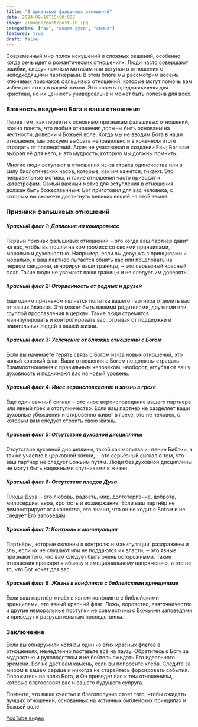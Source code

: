 ```yaml
---
title: "8 признаков фальшивых отношений"
date: 2024-09-18T15:00:00Z
image: /images/post/post-10.jpg
categories: ["аш", "школа духа", "семья"]
featured: true
draft: false
---
```


Современный мир полон искушений и сложных решений, особенно когда речь идет о романтических отношениях. Люди часто совершают ошибки, следуя ложным мотивам или вступая в отношения с неподходящими партнерами. В этом блоге мы рассмотрим восемь ключевых признаков фальшивых отношений, которые могут помочь вам избежать этого в вашей жизни. Эти советы предназначены для христиан, но их ценность универсальна и может быть полезна для всех.

### Важность введения Бога в ваши отношения

Перед тем, как перейти к основным признакам фальшивых отношений, важно понять, что любые отношения должны быть основаны на честности, доверии и Божьей воле. Когда мы не вводим Бога в наши отношения, мы рискуем выбрать неправильно и в конечном итоге страдать от последствий. Адам не участвовал в создании Евы; Бог сам выбрал её для него, и это мудрость, которую мы должны помнить.

Многие люди вступают в отношения из-за страха одиночества или в силу биологических часов, которые, как им кажется, тикают. Это неправильные мотивы, и такие отношения часто приводят к катастрофам. Самый важный мотив для вступления в отношения должен быть божественным: Бог приготовил для вас человека, с которым вы сможете достигнуть великих вещей на этой земле.

### Признаки фальшивых отношений

##### Красный флаг 1: Давление на компромисс

Первый признак фальшивых отношений ‒ это когда ваш партнер давит на вас, чтобы вы пошли на компромисс со своими принципами, моралью и духовностью. Например, если вы девушка с принципами и моралью, и ваш партнер пытается обнять вас или поцеловать на первом свидании, игнорируя ваши границы, ‒ это серьезный красный флаг. Такие люди не уважают ваши границы и не следует им доверять.

##### Красный флаг 2: Оторванность от родных и друзей

Еще одним признаком является попытка вашего партнера отделить вас от ваших близких. Это может быть вашими родителями, друзьями или группой прославления в церкви. Такие люди стремятся манипулировать и контролировать вас, отрывая от поддержки и влиятельных людей в вашей жизни.

##### Красный флаг 3: Увлечение от близких отношений с Богом

Если вы начинаете терять связь с Богом из-за новых отношений, это явный красный флаг. Ваши отношения с Богом не должны страдать. Взаимоотношения с правильным человеком, наоборот, углубляют вашу духовность и поднимают вас на новый уровень.

##### Красный флаг 4: Иное вероисповедание и жизнь в грехе

Еще один важный сигнал ‒ это иное вероисповедание вашего партнера или явный грех и отступничество. Если ваш партнер не разделяет ваши духовные убеждения и откровенно живет в грехе, это не человек, с которым вам следует строить свою жизнь.

##### Красный флаг 5: Отсутствие духовной дисциплины

Отсутствие духовной дисциплины, такой как молитва и чтение Библии, а также участие в церковной жизни, ‒ это серьёзный сигнал о том, что ваш партнер не следует Божьим путям. Люди без духовной дисциплины не могут быть надежными спутниками в жизни.

##### Красный флаг 6: Отсутствие плодов Духа

Плоды Духа ‒ это любовь, радость, мир, долготерпение, доброта, милосердие, вера, кротость и воздержание. Если ваш партнёр не демонстрирует эти качества, это значит, что он не ходит с Богом и не следует Его заповедям.

##### Красный флаг 7: Контроль и манипуляция

Партнёры, которые склонны к контролю и манипуляции, раздражены и злы, если их не слушают или не поддаются их власти, ‒ это явные признаки того, что вам следует быть очень осторожными. Такие отношения приводят к абьюзу и эмоциональному напряжению, и это не то, что Бог хочет для вас.

##### Красный флаг 8: Жизнь в конфликте с библейскими принципами

Если ваш партнёр живёт в явном конфликте с библейскими принципами, это явный красный флаг. Ложь, воровство, взяточничество и другие неморальные поступки не совместимы с Божьими заповедями и приведут к разрушительным последствиям.

### Заключение

Если вы обнаружили хотя бы один из этих красных флагов в отношениях, немедленно поставьте всё на паузу. Обратитесь к Богу за мудростью и руководством и не бойтесь ожидать Его идеального времени. Бог не даст вам камень, если вы попросите хлеба. Следите за миром в вашем сердце и никогда не старайтесь форсировать события. Положитесь на волю Бога, и Он приведет вас к тем отношениям, которые благословят вас и вашего будущего супруга.

Помните, что ваше счастье и благополучие стоят того, чтобы ожидать лучших отношений, основанных на истинных библейских принципах и Божьей воле.

[YouTube видео](https://youtu.be/xTRK56DxdfM?si=VX3iK3LcMRET9c3G)

